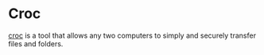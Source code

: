 # Croc

[croc](https://github.com/schollz/croc) is a tool that allows any two computers to simply and securely transfer files and folders.

